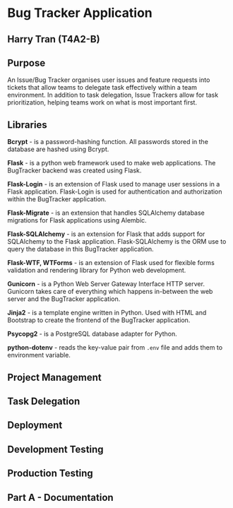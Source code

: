 # Bug Tracker Application

## Harry Tran (T4A2-B)

## Purpose

An Issue/Bug Tracker organises user issues and feature requests into tickets that allow teams to delegate task effectively within a team environment. In addition to task delegation, Issue Trackers allow for task prioritization, helping teams work on what is most important first.

## Libraries

**Bcrypt** - is a password-hashing function. All passwords stored in the database are hashed using Bcrypt.

**Flask** - is a python web framework used to make web applications. The BugTracker backend was created using Flask.

**Flask-Login** - is an extension of Flask used to manage user sessions in a Flask application. Flask-Login is used for authentication and authorization within the BugTracker application.

**Flask-Migrate** - is an extension that handles SQLAlchemy database migrations for Flask applications using Alembic.

**Flask-SQLAlchemy** - is an extension for Flask that adds support for SQLAlchemy to the Flask application. Flask-SQLAlchemy is the ORM use to query the database in this BugTracker application.

**Flask-WTF, WTForms** - is an extension of Flask used for flexible forms validation and rendering library for Python web development.

**Gunicorn** - is a Python Web Server Gateway Interface HTTP server. Gunicorn takes care of everything which happens in-between the web server and the BugTracker application.

**Jinja2** - is a template engine written in Python. Used with HTML and Bootstrap to create the frontend of the BugTracker application.

**Psycopg2** - is a PostgreSQL database adapter for Python.

**python-dotenv** - reads the key-value pair from `.env` file and adds them to environment variable.

## Project Management



## Task Delegation

## Deployment

## Development Testing

## Production Testing

## Part A - Documentation
